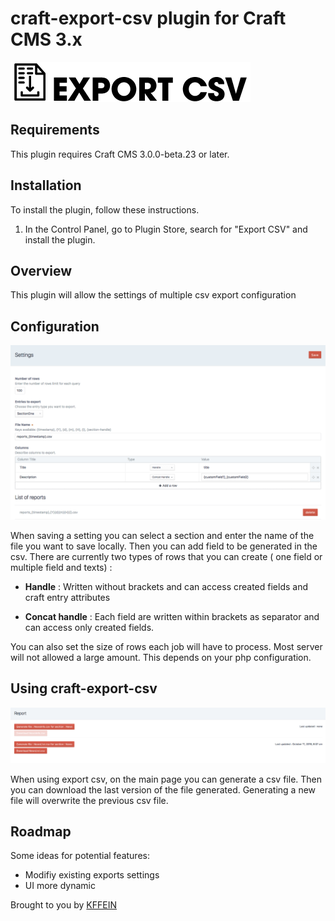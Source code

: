 # craft-export-csv plugin for Craft CMS 3.x

![Screenshot](resources/img/plugin-logo.png)

## Requirements

This plugin requires Craft CMS 3.0.0-beta.23 or later.

## Installation

To install the plugin, follow these instructions.

1. In the Control Panel, go to Plugin Store, search for "Export CSV" and install the plugin.

## Overview

This plugin will allow the settings of multiple csv export configuration

## Configuration

![Screenshot](resources/img/settings.png)

When saving a setting you can select a section and enter the name of the file you want to save locally. Then you can add field to be generated in the csv. There are currently two types of rows that you can create ( one field or multiple field and texts) :

- **Handle** : Written without brackets and can access created fields and craft entry attributes

- **Concat handle** : Each field are written within brackets as separator and can access only created fields.


You can also set the size of rows each job will have to process. Most server will not allowed a large amount. This depends on your php configuration.

## Using craft-export-csv

![Screenshot](resources/img/reports.png)

When using export csv, on the main page you can generate a csv file. Then you can download the last version of the file generated. Generating a new file will overwrite the previous csv file.

## Roadmap

Some ideas for potential features:

* Modifiy existing exports settings
* UI more dynamic

Brought to you by [KFFEIN](http://kffein.com)
